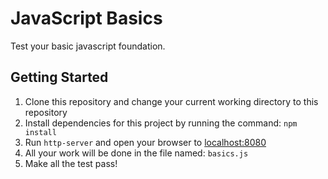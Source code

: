 # JavaScript Basics

Test your basic javascript foundation.

## Getting Started
1. Clone this repository and change your current working directory to this repository
1. Install dependencies for this project by running the command: `npm install`
1. Run `http-server` and open your browser to [localhost:8080](http://127.0.0.1:8080/)
1. All your work will be done in the file named: `basics.js`
1. Make all the test pass!
